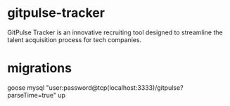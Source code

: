 # gitpulse-tracker
GitPulse Tracker is an innovative recruiting tool designed to streamline the talent acquisition process for tech companies.

# migrations
goose mysql "user:password@tcp(localhost:3333)/gitpulse?parseTime=true" up
